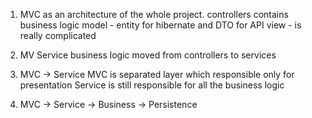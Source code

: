 1. MVC as an architecture of the whole project.
controllers contains business logic
model - entity for hibernate and DTO for API
view - is really complicated

2. MV Service
business logic moved from controllers to services

3. MVC -> Service
MVC is separated layer which responsible only for presentation
Service is still responsible for all the business logic

4. MVC -> Service -> Business -> Persistence
